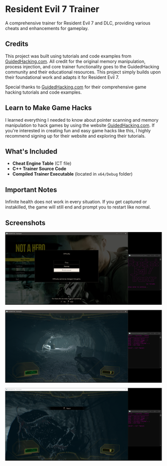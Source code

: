 # Resident Evil 7 Trainer

A comprehensive trainer for Resident Evil 7 and DLC, providing various cheats and enhancements for gameplay.

## Credits

This project was built using tutorials and code examples from [GuidedHacking.com](https://guidedhacking.com). All credit for the original memory manipulation, process injection, and core trainer functionality goes to the GuidedHacking community and their educational resources. This project simply builds upon their foundational work and adapts it for Resident Evil 7.

Special thanks to [GuidedHacking.com](https://guidedhacking.com) for their comprehensive game hacking tutorials and code examples.

## Learn to Make Game Hacks

I learned everything I needed to know about pointer scanning and memory manipulation to hack games by using the website [GuidedHacking.com](https://guidedhacking.com). If you're interested in creating fun and easy game hacks like this, I highly recommend signing up for their website and exploring their tutorials.

## What's Included

- **Cheat Engine Table** (CT file)
- **C++ Trainer Source Code**
- **Compiled Trainer Executable** (located in `x64/Debug` folder)

## Important Notes

Infinite health does not work in every situation. If you get captured or instakilled, the game will still end and prompt you to restart like normal.

## Screenshots

<p align="center">
  <img src="./screenshots/1.PNG" alt="Trainer Screenshot 1" />
</p>

<p align="center">
  <img src="./screenshots/2.PNG" alt="Trainer Screenshot 2" />
</p>

<p align="center">
  <img src="./screenshots/3.PNG" alt="Trainer Screenshot 3" />
</p>